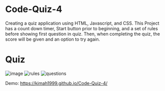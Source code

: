 # Code-Quiz-4

Creating a quiz application using HTML, Javascript, and CSS. This Project has a count down timer, Start button prior to beginning, and a set of rules before showing first question in quiz. Then, when completing the quiz, the score will be given and an option to try again.

# Quiz 


![image](https://user-images.githubusercontent.com/87666809/141597974-8212f9fa-48a3-48ae-8d8c-4b580c2ace03.png)
![rules](https://user-images.githubusercontent.com/87666809/141598101-07437cda-e1d4-4169-bd99-3b4c29a0275d.png)
![questions](https://user-images.githubusercontent.com/87666809/141598127-fcb849b1-4943-49fc-a561-69e515a2a8fe.png)



Demo: https://kimah1999.github.io/Code-Quiz-4/

